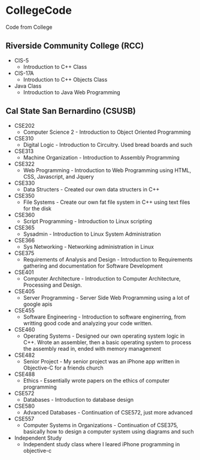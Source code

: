 # CollegeCode
Code from College

## Riverside Community College (RCC)

* CIS-5
    * Introduction to C++ Class
* CIS-17A
    * Introduction to C++ Objects Class
* Java Class
    * Introduction to Java Web Programming

## Cal State San Bernardino (CSUSB)

* CSE202
   * Computer Science 2 - Introduction to Object Oriented Programming
* CSE310
   * Digital Logic - Introduction to Circuitry.  Used bread boards and such
* CSE313
   * Machine Organization - Introduction to Assembly Programming
* CSE322
   * Web Programming - Introduction to Web Programming using HTML, CSS, Javascript, and Jquery
* CSE330
   * Data Structers - Created our own data structers in C++
* CSE350
   * File Systems - Create our own fat file system in C++ using text files for the disk
* CSE360
   * Script Programming - Introduction to Linux scripting
* CSE365
   * Sysadmin - Introduction to Linux System Administration
* CSE366
   * Sys Networking - Networking administration in Linux
* CSE375
   * Requirements of Analysis and Design - Introduction to Requirements gathering and documentation for Software Development
* CSE401
   * Computer Architecture - Introduction to Computer Architecture, Processing and Design.
* CSE405
   * Server Programming - Server Side Web Programming using a lot of google apis
* CSE455
   * Software Engineering - Introduction to software enginerring, from writting good code and analyzing your code written.  
* CSE460
   * Operating Systems - Designed our own operating system logic in C++.  Wrote an assembler, then a basic operating system to process the assembly read in, ended with memory management
* CSE482
   * Senior Project - My senior project was an iPhone app written in Objective-C for a friends church
* CSE488
   * Ethics - Essentially wrote papers on the ethics of computer programming
* CSE572
   * Databases - Introduction to database design
* CSE580
   * Advanced Databases - Continuation of CSE572, just more advanced
* CSE557
   * Computer Systems in Organizations - Continuation of CSE375, basically how to design a computer system using diagrams and such
* Independent Study
   * Independent study class where I leared iPhone programming in objective-c

